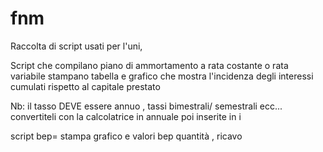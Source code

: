 # fnm
Raccolta di script usati per l'uni, 

Script che compilano piano di ammortamento a rata costante o rata variabile
stampano tabella e grafico che mostra l'incidenza degli interessi cumulati rispetto al capitale prestato

Nb: il tasso DEVE essere annuo ,
   tassi bimestrali/ semestrali ecc... convertiteli con la calcolatrice in annuale poi inserite in i

script bep= stampa grafico e valori bep quantità , ricavo
